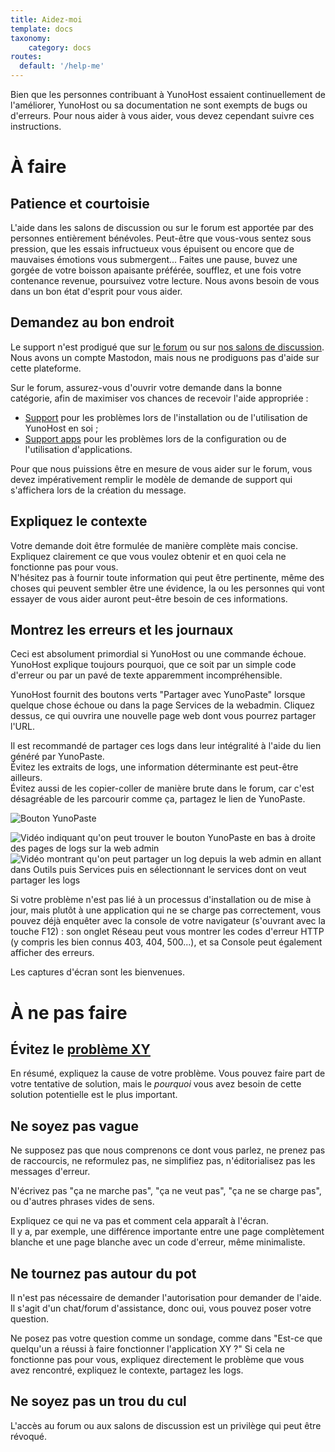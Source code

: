 ```yaml
---
title: Aidez-moi
template: docs
taxonomy:
    category: docs
routes:
  default: '/help-me'
---
```


Bien que les personnes contribuant à YunoHost essaient continuellement de l'améliorer, YunoHost ou sa documentation ne sont exempts de bugs ou d'erreurs. Pour nous aider à vous aider, vous devez cependant suivre ces instructions.

# À faire

## Patience et courtoisie

L'aide dans les salons de discussion ou sur le forum est apportée par des personnes entièrement bénévoles. Peut-être que vous-vous sentez sous pression, que les essais infructueux vous épuisent ou encore que de mauvaises émotions vous submergent... Faites une pause, buvez une gorgée de votre boisson apaisante préférée, soufflez, et une fois votre contenance revenue, poursuivez votre lecture. Nous avons besoin de vous dans un bon état d'esprit pour vous aider.

## Demandez au bon endroit

Le support n'est prodigué que sur [le forum](https://forum.yunohost.org?target=_blank) ou sur [nos salons de discussion](/chat_rooms?target=_blank).  
Nous avons un compte Mastodon, mais nous ne prodiguons pas d'aide sur cette plateforme.

Sur le forum, assurez-vous d'ouvrir votre demande dans la bonne catégorie, afin de maximiser vos chances de recevoir l'aide appropriée :

- [Support](https://forum.yunohost.org/c/support/6?target=_blank) pour les problèmes lors de l'installation ou de l'utilisation de YunoHost en soi ;
- [Support apps](https://forum.yunohost.org/c/apps/11?target=_blank) pour les problèmes lors de la configuration ou de l'utilisation d'applications.

Pour que nous puissions être en mesure de vous aider sur le forum, vous devez impérativement remplir le modèle de demande de support qui s'affichera lors de la création du message.

## Expliquez le contexte

Votre demande doit être formulée de manière complète mais concise. Expliquez clairement ce que vous voulez obtenir et en quoi cela ne fonctionne pas pour vous.  
N'hésitez pas à fournir toute information qui peut être pertinente, même des choses qui peuvent sembler être une évidence, la ou les personnes qui vont essayer de vous aider auront peut-être besoin de ces informations.

## Montrez les erreurs et les journaux

Ceci est absolument primordial si YunoHost ou une commande échoue. YunoHost explique toujours pourquoi, que ce soit par un simple code d'erreur ou par un pavé de texte apparemment incompréhensible.

YunoHost fournit des boutons verts "Partager avec YunoPaste" lorsque quelque chose échoue ou dans la page Services de la webadmin. Cliquez dessus, ce qui ouvrira une nouvelle page web dont vous pourrez partager l'URL.

Il est recommandé de partager ces logs dans leur intégralité à l'aide du lien généré par YunoPaste.  
Évitez les extraits de logs, une information déterminante est peut-être ailleurs.  
Évitez aussi de les copier-coller de manière brute dans le forum, car c'est désagréable de les parcourir comme ça, partagez le lien de YunoPaste.

![Bouton YunoPaste](image://yunopaste.png)

![Vidéo indiquant qu'on peut trouver le bouton YunoPaste en bas à droite des pages de logs sur la web admin](image://yunopaste_install.mp4?loop=1&controls=0&autoplay=1&muted)
![Vidéo montrant qu'on peut partager un log depuis la web admin en allant dans Outils puis Services puis en sélectionnant le services dont on veut partager les logs](image://yunopaste_service.mp4?loop=1&controls=0&autoplay=1&muted)

Si votre problème n'est pas lié à un processus d'installation ou de mise à jour, mais plutôt à une application qui ne se charge pas correctement, vous pouvez déjà enquêter avec la console de votre navigateur (s'ouvrant avec la touche F12) : son onglet Réseau peut vous montrer les codes d'erreur HTTP (y compris les bien connus 403, 404, 500...), et sa Console peut également afficher des erreurs.

Les captures d'écran sont les bienvenues.

# À ne pas faire

## Évitez le [problème XY](https://xyproblem.info/)

En résumé, expliquez la cause de votre problème. Vous pouvez faire part de votre tentative de solution, mais le *pourquoi* vous avez besoin de cette solution potentielle est le plus important.

## Ne soyez pas vague

Ne supposez pas que nous comprenons ce dont vous parlez, ne prenez pas de raccourcis, ne reformulez pas, ne simplifiez pas, n'éditorialisez pas les messages d'erreur.

N'écrivez pas "ça ne marche pas", "ça ne veut pas", "ça ne se charge pas", ou d'autres phrases vides de sens.

Expliquez ce qui ne va pas et comment cela apparaît à l'écran.  
Il y a, par exemple, une différence importante entre une page complètement blanche et une page blanche avec un code d'erreur, même minimaliste.

## Ne tournez pas autour du pot

Il n'est pas nécessaire de demander l'autorisation pour demander de l'aide. Il s'agit d'un chat/forum d'assistance, donc oui, vous pouvez poser votre question.

Ne posez pas votre question comme un sondage, comme dans "Est-ce que quelqu'un a réussi à faire fonctionner l'application XY ?" Si cela ne fonctionne pas pour vous, expliquez directement le problème que vous avez rencontré, expliquez le contexte, partagez les logs.

## Ne soyez pas un trou du cul

L'accès au forum ou aux salons de discussion est un privilège qui peut être révoqué.

